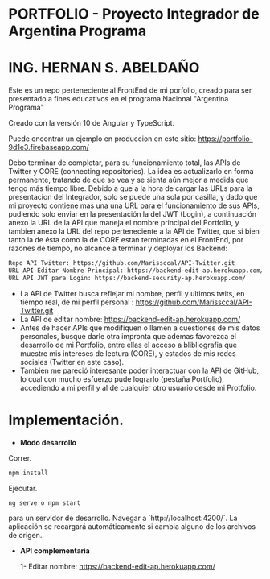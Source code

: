 # PORTFOLIO - Proyecto Integrador de Argentina Programa

# ING. HERNAN S. ABELDAÑO

Este es un repo perteneciente al FrontEnd de mi porfolio, creado para ser presentado a fines educativos en el programa Nacional "Argentina Programa"

Creado con la versión 10 de Angular y TypeScript. 

Puede encontrar un ejemplo en produccion en este sitio: https://portfolio-9d1e3.firebaseapp.com/

Debo terminar de completar, para su funcionamiento total, las APIs de Twitter y CORE (connecting repositories). La idea es actualizarlo en forma permanente, 
tratando de que se vea y se sienta aún mejor a medida que tengo más tiempo libre.
Debido a que a la hora de cargar las URLs para la presentacion del Integrador, solo se puede una sola por casilla, y dado que mi proyecto contiene mas una una URL
para el funcionamiento de sus APIs, pudiendo solo enviar en la presentación la del JWT (Login), a continuación anexo la URL de la API que maneja el nombre principal del 
Portfolio, y tambien anexo la URL del repo perteneciente a la API de Twitter, que si bien tanto la de ésta como la de CORE estan terminadas en el FrontEnd, por razones de
tiempo, no alcance a terminar y deployar los Backend:

```bash
Repo API Twitter: https://github.com/Marissccal/API-Twitter.git
URL API Editar Nombre Principal: https://backend-edit-ap.herokuapp.com/
URL API JWT para Login: https://backend-security-ap.herokuapp.com/
```

       

- La API de Twitter busca reflejar mi nombre, perfil y ultimos twits, en tiempo real, de mi perfil personal : https://github.com/Marissccal/API-Twitter.git
- La API de editar nombre:  https://backend-edit-ap.herokuapp.com/
- Antes de hacer APIs que modifiquen o llamen a cuestiones de mis datos personales, busque darle otra impronta que ademas favorezca el desarrollo de mi Portfolio, entre ellas el acceso a blibliografia que muestre mis intereses de lectura (CORE),
y estados de mis redes sociales (Twitter en este caso).
- Tambien me pareció interesante poder interactuar con la API de GitHub, lo cual con mucho esfuerzo pude lograrlo (pestaña Portfolio), accediendo a mi perfil y al de cualquier otro usuario desde mi Protfolio.

        
        

# Implementación.

- **Modo desarrollo**
    
Correr.

```bash
npm install
```

Ejecutar.

```
ng serve o npm start
```
para un servidor de desarrollo. Navegar a  ´http://localhost:4200/´. La aplicación se recargará automáticamente si cambia alguno de los archivos de origen.


- **API complementaria**

    1- Editar nombre: https://backend-edit-ap.herokuapp.com/
    
